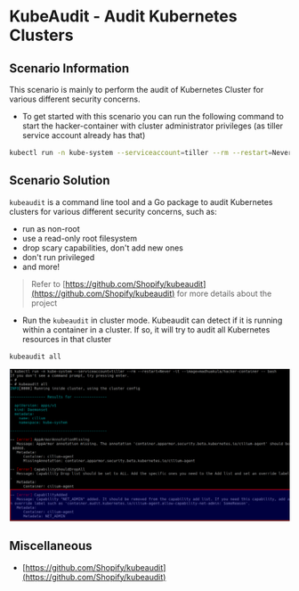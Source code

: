 # KubeAudit - Audit Kubernetes Clusters

## Scenario Information

This scenario is mainly to perform the audit of Kubernetes Cluster for various different security concerns.

* To get started with this scenario you can run the following command to start the hacker-container with cluster administrator privileges (as tiller service account already has that)

```bash
kubectl run -n kube-system --serviceaccount=tiller --rm --restart=Never -it --image=madhuakula/hacker-container -- bash
```

## Scenario Solution

`kubeaudit` is a command line tool and a Go package to audit Kubernetes clusters for various different security concerns, such as:

* run as non-root
* use a read-only root filesystem
* drop scary capabilities, don't add new ones
* don't run privileged
* and more!

> Refer to [https://github.com/Shopify/kubeaudit](https://github.com/Shopify/kubeaudit) for more details about the project

* Run the `kubeaudit` in cluster mode. Kubeaudit can detect if it is running within a container in a cluster. If so, it will try to audit all Kubernetes resources in that cluster

```bash
kubeaudit all
```

![Scenario 17 kubeaudit](images/sc-17-1.png)

## Miscellaneous

* [https://github.com/Shopify/kubeaudit](https://github.com/Shopify/kubeaudit)
